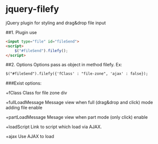 jquery-filefy
=============

jQuery plugin for styling and drag&amp;drop file input

##1. Plugin use
```html
<input type="file" id="fileSend">
<script>
	$("#fileSend").filefy();
</script>
```

##2. Options
Options pass as object in method filefy. Ex:

```html
$("#fileSend").filefy({'fClass' : "file-zone", 'ajax' : false});
```

###Exist options:

+fClass
	Class for file zone div

+fullLoadMessage
	Message view when full (drag&drop and click) mode adding file enable

+partLoadMessage
	Mesage view when part mode (only click) enable

+loadScript
	Link to script which load via AJAX.
		
+ajax
	Use AJAX to load
